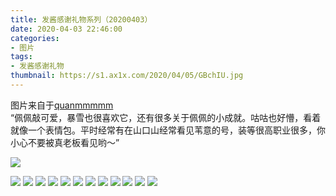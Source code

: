 ```yaml
---
title: 发酱感谢礼物系列（20200403）
date: 2020-04-03 22:46:00
categories:
- 图片
tags:
- 发酱感谢礼物
thumbnail: https://s1.ax1x.com/2020/04/05/GBchIU.jpg
---
```


图片来自于<a href="https://weibo.com/p/1005051720171447" target="_blank">quanmmmmm</a><br/>“佩佩敲可爱，暴雪也很喜欢它，还有很多关于佩佩的小成就。咕咕也好懵，看着就像一个表情包。平时经常有在山口山经常看见苇意的号，装等很高职业很多，你小心不要被真老板看见哟～”

<!-- 正文第一张图片为 thumbnail 图。 -->

![](https://s1.ax1x.com/2020/04/05/GBchIU.jpg)

<!--more-->

![](https://s1.ax1x.com/2020/04/05/GBcHMR.jpg)
![](https://s1.ax1x.com/2020/04/05/GBc5iF.jpg)
![](https://s1.ax1x.com/2020/04/05/GBcqqx.jpg)
![](https://s1.ax1x.com/2020/04/05/GBcIG4.jpg)
![](https://s1.ax1x.com/2020/04/05/GBcbs1.jpg)
![](https://s1.ax1x.com/2020/04/05/GBcTz9.jpg)
![](https://s1.ax1x.com/2020/04/05/GBcOZ6.jpg)
![](https://s1.ax1x.com/2020/04/05/GBcXdK.jpg)
![](https://s1.ax1x.com/2020/04/05/GB2ChF.jpg)
![](https://s1.ax1x.com/2020/04/05/GBczJe.jpg)
![](https://s1.ax1x.com/2020/04/05/GBcjIO.jpg)
![](https://s1.ax1x.com/2020/04/05/GBcxiD.jpg)